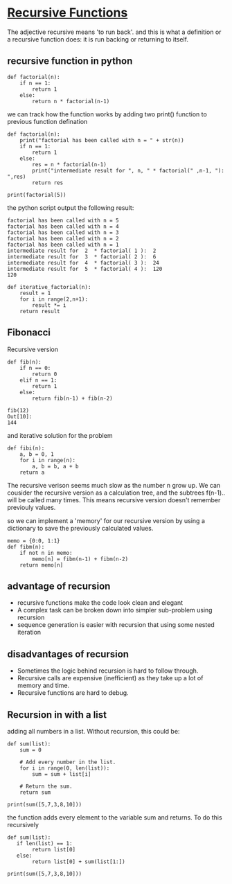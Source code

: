 # [Recursive Functions](https://www.python-course.eu/recursive_functions.php)
The adjective recursive means 'to run back'. and this is what a definition or a recursive function does: it is run backing or returning 
to itself. 

## recursive function in python
```
def factorial(n):
    if n == 1:
        return 1
    else:
        return n * factorial(n-1)

``` 

we can track how the function works by adding two print() function to previous function defination
```
def factorial(n):
    print("factorial has been called with n = " + str(n))
    if n == 1:
        return 1
    else:
        res = n * factorial(n-1)
        print("intermediate result for ", n, " * factorial(" ,n-1, "): ",res)
        return res	

print(factorial(5))

```
the python script output the following result:
```
factorial has been called with n = 5
factorial has been called with n = 4
factorial has been called with n = 3
factorial has been called with n = 2
factorial has been called with n = 1
intermediate result for  2  * factorial( 1 ):  2
intermediate result for  3  * factorial( 2 ):  6
intermediate result for  4  * factorial( 3 ):  24
intermediate result for  5  * factorial( 4 ):  120
120

```
```
def iterative_factorial(n):
    result = 1
    for i in range(2,n+1):
        result *= i
    return result

```


## Fibonacci
Recursive version
```
def fib(n):
    if n == 0:
        return 0
    elif n == 1:
        return 1
    else:
        return fib(n-1) + fib(n-2)
    
fib(12)
Out[10]: 
144
```
and iterative solution for the problem
```
def fibi(n):
    a, b = 0, 1
    for i in range(n):
        a, b = b, a + b
    return a
```
The recursive verison seems much slow as the number n grow up.
We can cousider the recursive version as a calculation tree, and the subtrees f(n-1).. will be called many times. This means recursive version doesn't remember previouly values.

so we can implement a 'memory' for our recursive version by using a dictionary to save the previously calculated values.
```
memo = {0:0, 1:1}
def fibm(n):
    if not n in memo:
        memo[n] = fibm(n-1) + fibm(n-2)
    return memo[n]
```
## advantage of recursion  
* recursive functions make the code look clean and elegant
* A complex task can be broken down into simpler sub-problem using recursion
* sequence generation is easier with recursion that using some nested iteration

## disadvantages of recursion
* Sometimes the logic behind recursion is hard to follow through.
* Recursive calls are expensive (inefficient) as they take up a lot of memory and time.
* Recursive functions are hard to debug.


## Recursion in with a list
adding all numbers in a list.  Without recursion, this could be:
```
def sum(list):
    sum = 0
 
    # Add every number in the list.
    for i in range(0, len(list)):
        sum = sum + list[i]
 
    # Return the sum.
    return sum
 
print(sum([5,7,3,8,10]))
```

the function adds every element to the variable sum and returns.  To do this recursively
```
def sum(list):
   if len(list) == 1:
        return list[0]
   else:
        return list[0] + sum(list[1:])
 
print(sum([5,7,3,8,10]))

```








